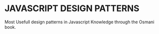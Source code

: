 # JAVASCRIPT DESIGN PATTERNS

Most Usefull design patterns in Javascript Knowledge through the Osmani book.
